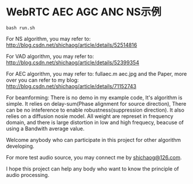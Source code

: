
# WebRTC AEC AGC ANC NS示例
```
bash run.sh
```

For NS algorithm, you may refer to:
http://blog.csdn.net/shichaog/article/details/52514816

For VAD algorithm, you may refer to:
http://blog.csdn.net/shichaog/article/details/52399354

For AEC algorithm, you may refer to:
fullaec.m aec.jpg and the Paper, more over you can refer to my blog:
http://blog.csdn.net/shichaog/article/details/71152743

For beamforming:
	There is no demo in my example code, It's algorithm is simple.
It relies on delay-sum(Phase alignment for source direction), There can be no inteference to enable robustness(suppression direction).
It also relies on a diffusion nosie model.
All weight are represet in frequency domain, and there is large distortion in low and high frequecy, beacuse of using a Bandwith average value.

Welcome anybody who can participate in this project for other algorithm developing.

For more test audio source, you may connect me by shichaog@126.com.

I hope this project can help any body who want to know the principle of audio processing.

